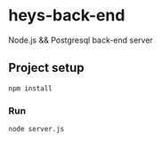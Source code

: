 # heys-back-end
Node.js && Postgresql back-end server
## Project setup
```
npm install
```

### Run
```
node server.js
